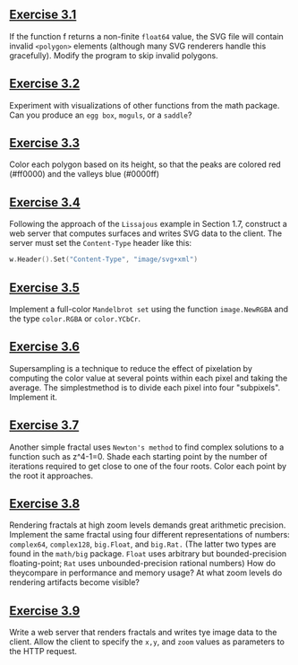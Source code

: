 
## [Exercise 3.1](https://github.com/Property-Finder-Patika/week-1-homework-1-emretask1n/tree/main/Chapter3/exercises/ex3.1)

If the function f returns a non-finite `float64` value, the SVG file will contain invalid `<polygon>` elements (although many SVG renderers handle this gracefully). Modify the program to skip invalid polygons.


## [Exercise 3.2](https://github.com/Property-Finder-Patika/week-1-homework-1-emretask1n/tree/main/Chapter3/exercises/ex3.2)

Experiment with visualizations of other functions from the math package. Can you produce an `egg box`, `moguls`, or a `saddle`?


## [Exercise 3.3](https://github.com/Property-Finder-Patika/week-1-homework-1-emretask1n/tree/main/Chapter3/exercises/ex3.3)

Color each polygon based on its height, so that the peaks are colored red (#ff0000) and the valleys blue (#0000ff)


## [Exercise 3.4](https://github.com/Property-Finder-Patika/week-1-homework-1-emretask1n/tree/main/Chapter3/exercises/ex3.4)

Following the approach of the `Lissajous` example in Section 1.7, construct a web server that computes surfaces and writes SVG data to the client. The server must set the `Content-Type` header like this:

```go
w.Header().Set("Content-Type", "image/svg+xml")
```


## [Exercise 3.5](https://github.com/Property-Finder-Patika/week-1-homework-1-emretask1n/tree/main/Chapter3/exercises/ex3.5)

Implement a full-color `Mandelbrot set` using the function `image.NewRGBA` and the type `color.RGBA` or `color.YCbCr`.


## [Exercise 3.6](https://github.com/Property-Finder-Patika/week-1-homework-1-emretask1n/tree/main/Chapter3/exercises/ex3.6)

Supersampling is a technique to reduce the effect of pixelation by computing the color value at several points within each pixel and taking the average. The simplestmethod is to divide each pixel into four "subpixels". Implement it.


## [Exercise 3.7](https://github.com/Property-Finder-Patika/week-1-homework-1-emretask1n/tree/main/Chapter3/exercises/ex3.7)

Another simple fractal uses `Newton's method` to find complex solutions to a function such as z^4-1=0. Shade each starting point by the number of iterations required to get close to one of the four roots. Color each point by the root it approaches.


## [Exercise 3.8](https://github.com/Property-Finder-Patika/week-1-homework-1-emretask1n/tree/main/Chapter3/exercises/ex3.8)

Rendering fractals at high zoom levels demands great arithmetic precision. Implement the same fractal using four different representations of numbers: `complex64`, `complex128`, `big.Float`, and `big.Rat.` (The latter two types are found in the `math/big` package. `Float` uses arbitrary but bounded-precision floating-point; `Rat` uses unbounded-precision rational numbers) How do theycompare in performance and memory usage? At what zoom levels do rendering artifacts become visible?


## [Exercise 3.9](https://github.com/Property-Finder-Patika/week-1-homework-1-emretask1n/tree/main/Chapter3/exercises/ex3.9)

Write a web server that renders fractals and writes tye image data to the client. Allow the client to specify the `x,y`, and `zoom` values as parameters to the HTTP request.



